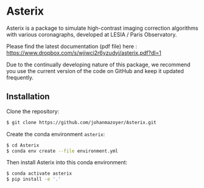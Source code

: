 # Asterix

Asterix is a package to simulate high-contrast imaging correction algorithms with various coronagraphs, developed at LESIA / Paris Observatory.

Please find the latest documentation (pdf file) here : https://www.dropbox.com/s/wjiwci2r6yzudvj/asterix.pdf?dl=1

Due to the continually developing nature of this package, we recommend you use the current version of the code on GitHub and keep it updated frequently.

## Installation

Clone the repository:
```bash
$ git clone https://github.com/johanmazoyer/Asterix.git
```

Create the conda environment `asterix`:
```bash
$ cd Asterix
$ conda env create --file environment.yml
```

Then install Asterix into this conda environment:
```bash
$ conda activate asterix
$ pip install -e '.'
```